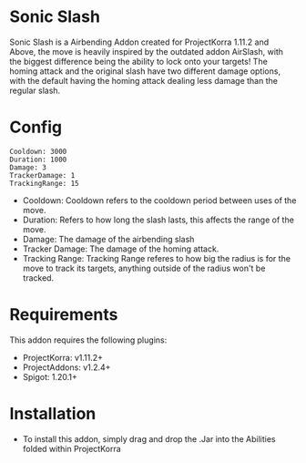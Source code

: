 
# Sonic Slash
Sonic Slash is a Airbending Addon created for ProjectKorra 1.11.2 and Above, the move is heavily inspired by the outdated addon AirSlash, with the biggest difference being the ability to lock onto your targets! The homing attack and the original slash have two different damage options, with the default having the homing attack dealing less damage than the regular slash.

# Config
    Cooldown: 3000
    Duration: 1000
    Damage: 3
    TrackerDamage: 1
    TrackingRange: 15
- Cooldown: Cooldown refers to the cooldown period between uses of the move.
- Duration: Refers to how long the slash lasts, this affects the range of the move.
- Damage: The damage of the airbending slash
- Tracker Damage: The damage of the homing attack.
- Tracking Range: Tracking Range referes to how big the radius is for the move to track its targets, anything outside of the radius won't be tracked.

# Requirements
This addon requires the following plugins:
- ProjectKorra: v1.11.2+ 
- ProjectAddons: v1.2.4+
- Spigot: 1.20.1+

# Installation
- To install this addon, simply drag and drop the .Jar into the Abilities folded within  ProjectKorra